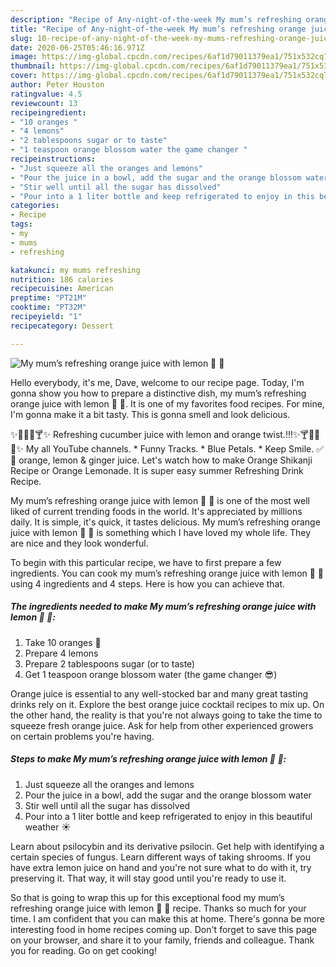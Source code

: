 ```yaml
---
description: "Recipe of Any-night-of-the-week My mum’s refreshing orange juice with lemon 🍋 🍊"
title: "Recipe of Any-night-of-the-week My mum’s refreshing orange juice with lemon 🍋 🍊"
slug: 10-recipe-of-any-night-of-the-week-my-mums-refreshing-orange-juice-with-lemon
date: 2020-06-25T05:46:16.971Z
image: https://img-global.cpcdn.com/recipes/6af1d79011379ea1/751x532cq70/my-mums-refreshing-orange-juice-with-lemon-🍋-🍊-recipe-main-photo.jpg
thumbnail: https://img-global.cpcdn.com/recipes/6af1d79011379ea1/751x532cq70/my-mums-refreshing-orange-juice-with-lemon-🍋-🍊-recipe-main-photo.jpg
cover: https://img-global.cpcdn.com/recipes/6af1d79011379ea1/751x532cq70/my-mums-refreshing-orange-juice-with-lemon-🍋-🍊-recipe-main-photo.jpg
author: Peter Houston
ratingvalue: 4.5
reviewcount: 13
recipeingredient:
- "10 oranges "
- "4 lemons"
- "2 tablespoons sugar or to taste"
- "1 teaspoon orange blossom water the game changer "
recipeinstructions:
- "Just squeeze all the oranges and lemons"
- "Pour the juice in a bowl, add the sugar and the orange blossom water"
- "Stir well until all the sugar has dissolved"
- "Pour into a 1 liter bottle and keep refrigerated to enjoy in this beautiful weather ☀️"
categories:
- Recipe
tags:
- my
- mums
- refreshing

katakunci: my mums refreshing 
nutrition: 186 calories
recipecuisine: American
preptime: "PT21M"
cooktime: "PT32M"
recipeyield: "1"
recipecategory: Dessert

---
```



![My mum’s refreshing orange juice with lemon 🍋 🍊](https://img-global.cpcdn.com/recipes/6af1d79011379ea1/751x532cq70/my-mums-refreshing-orange-juice-with-lemon-🍋-🍊-recipe-main-photo.jpg)

Hello everybody, it's me, Dave, welcome to our recipe page. Today, I'm gonna show you how to prepare a distinctive dish, my mum’s refreshing orange juice with lemon 🍋 🍊. It is one of my favorites food recipes. For mine, I'm gonna make it a bit tasty. This is gonna smell and look delicious.

✨🥒🍊🍋🍸✨ Refreshing cucumber juice with lemon and orange twist.!!!✨🍸🍋🍊🥒✨ My all YouTube channels. * Funny Tracks. * Blue Petals. * Keep Smile. ✅🥤 orange, lemon &amp; ginger juice. Let&#39;s watch how to make Orange Shikanji Recipe or Orange Lemonade. It is super easy summer Refreshing Drink Recipe.

My mum’s refreshing orange juice with lemon 🍋 🍊 is one of the most well liked of current trending foods in the world. It's appreciated by millions daily. It is simple, it's quick, it tastes delicious. My mum’s refreshing orange juice with lemon 🍋 🍊 is something which I have loved my whole life. They are nice and they look wonderful.


To begin with this particular recipe, we have to first prepare a few ingredients. You can cook my mum’s refreshing orange juice with lemon 🍋 🍊 using 4 ingredients and 4 steps. Here is how you can achieve that.

<!--inarticleads1-->

##### The ingredients needed to make My mum’s refreshing orange juice with lemon 🍋 🍊:

1. Take 10 oranges 🍊
1. Prepare 4 lemons
1. Prepare 2 tablespoons sugar (or to taste)
1. Get 1 teaspoon orange blossom water (the game changer 😎)


Orange juice is essential to any well-stocked bar and many great tasting drinks rely on it. Explore the best orange juice cocktail recipes to mix up. On the other hand, the reality is that you&#39;re not always going to take the time to squeeze fresh orange juice. Ask for help from other experienced growers on certain problems you&#39;re having. 

<!--inarticleads2-->

##### Steps to make My mum’s refreshing orange juice with lemon 🍋 🍊:

1. Just squeeze all the oranges and lemons
1. Pour the juice in a bowl, add the sugar and the orange blossom water
1. Stir well until all the sugar has dissolved
1. Pour into a 1 liter bottle and keep refrigerated to enjoy in this beautiful weather ☀️


Learn about psilocybin and its derivative psilocin. Get help with identifying a certain species of fungus. Learn different ways of taking shrooms. If you have extra lemon juice on hand and you&#39;re not sure what to do with it, try preserving it. That way, it will stay good until you&#39;re ready to use it. 

So that is going to wrap this up for this exceptional food my mum’s refreshing orange juice with lemon 🍋 🍊 recipe. Thanks so much for your time. I am confident that you can make this at home. There's gonna be more interesting food in home recipes coming up. Don't forget to save this page on your browser, and share it to your family, friends and colleague. Thank you for reading. Go on get cooking!

